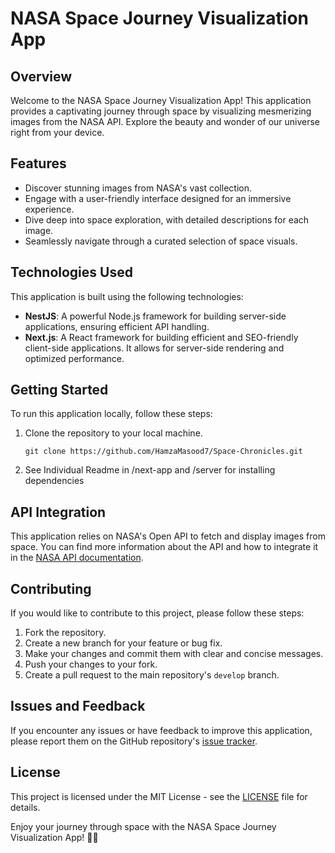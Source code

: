

# NASA Space Journey Visualization App

## Overview

Welcome to the NASA Space Journey Visualization App! This application provides a captivating journey through space by visualizing mesmerizing images from the NASA API. Explore the beauty and wonder of our universe right from your device.

## Features

- Discover stunning images from NASA's vast collection.
- Engage with a user-friendly interface designed for an immersive experience.
- Dive deep into space exploration, with detailed descriptions for each image.
- Seamlessly navigate through a curated selection of space visuals.

## Technologies Used

This application is built using the following technologies:

- **NestJS**: A powerful Node.js framework for building server-side applications, ensuring efficient API handling.
- **Next.js**: A React framework for building efficient and SEO-friendly client-side applications. It allows for server-side rendering and optimized performance.

## Getting Started

To run this application locally, follow these steps:

1. Clone the repository to your local machine.

   ```
   git clone https://github.com/HamzaMasood7/Space-Chronicles.git
   ```

2. See Individual Readme in /next-app and /server for installing dependencies

## API Integration

This application relies on NASA's Open API to fetch and display images from space. You can find more information about the API and how to integrate it in the [NASA API documentation](https://api.nasa.gov/).

## Contributing

If you would like to contribute to this project, please follow these steps:

1. Fork the repository.
2. Create a new branch for your feature or bug fix.
3. Make your changes and commit them with clear and concise messages.
4. Push your changes to your fork.
5. Create a pull request to the main repository's `develop` branch.

## Issues and Feedback

If you encounter any issues or have feedback to improve this application, please report them on the GitHub repository's [issue tracker](https://github.com/your-username/nasa-space-journey/issues).

## License

This project is licensed under the MIT License - see the [LICENSE](LICENSE) file for details.

Enjoy your journey through space with the NASA Space Journey Visualization App! 🚀🌌
